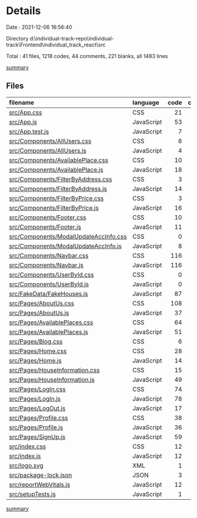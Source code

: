 # Details

Date : 2021-12-06 16:56:40

Directory d:\individual-track-repo\individual-track\Frontend\individual_track_react\src

Total : 41 files,  1218 codes, 44 comments, 221 blanks, all 1483 lines

[summary](results.md)

## Files
| filename | language | code | comment | blank | total |
| :--- | :--- | ---: | ---: | ---: | ---: |
| [src/App.css](/src/App.css) | CSS | 21 | 0 | 6 | 27 |
| [src/App.js](/src/App.js) | JavaScript | 53 | 1 | 13 | 67 |
| [src/App.test.js](/src/App.test.js) | JavaScript | 7 | 0 | 2 | 9 |
| [src/Components/AllUsers.css](/src/Components/AllUsers.css) | CSS | 6 | 0 | 1 | 7 |
| [src/Components/AllUsers.js](/src/Components/AllUsers.js) | JavaScript | 4 | 30 | 2 | 36 |
| [src/Components/AvailablePlace.css](/src/Components/AvailablePlace.css) | CSS | 10 | 0 | 7 | 17 |
| [src/Components/AvailablePlace.js](/src/Components/AvailablePlace.js) | JavaScript | 18 | 0 | 4 | 22 |
| [src/Components/FilterByAddress.css](/src/Components/FilterByAddress.css) | CSS | 3 | 0 | 0 | 3 |
| [src/Components/FilterByAddress.js](/src/Components/FilterByAddress.js) | JavaScript | 14 | 0 | 3 | 17 |
| [src/Components/FilterByPrice.css](/src/Components/FilterByPrice.css) | CSS | 3 | 0 | 1 | 4 |
| [src/Components/FilterByPrice.js](/src/Components/FilterByPrice.js) | JavaScript | 16 | 0 | 3 | 19 |
| [src/Components/Footer.css](/src/Components/Footer.css) | CSS | 10 | 0 | 2 | 12 |
| [src/Components/Footer.js](/src/Components/Footer.js) | JavaScript | 11 | 0 | 4 | 15 |
| [src/Components/ModalUpdateAccInfo.css](/src/Components/ModalUpdateAccInfo.css) | CSS | 0 | 0 | 1 | 1 |
| [src/Components/ModalUpdateAccInfo.js](/src/Components/ModalUpdateAccInfo.js) | JavaScript | 8 | 0 | 4 | 12 |
| [src/Components/Navbar.css](/src/Components/Navbar.css) | CSS | 116 | 0 | 12 | 128 |
| [src/Components/Navbar.js](/src/Components/Navbar.js) | JavaScript | 116 | 0 | 5 | 121 |
| [src/Components/UserById.css](/src/Components/UserById.css) | CSS | 0 | 0 | 1 | 1 |
| [src/Components/UserById.js](/src/Components/UserById.js) | JavaScript | 0 | 0 | 1 | 1 |
| [src/FakeData/FakeHouses.js](/src/FakeData/FakeHouses.js) | JavaScript | 87 | 0 | 3 | 90 |
| [src/Pages/AboutUs.css](/src/Pages/AboutUs.css) | CSS | 108 | 0 | 1 | 109 |
| [src/Pages/AboutUs.js](/src/Pages/AboutUs.js) | JavaScript | 37 | 0 | 8 | 45 |
| [src/Pages/AvailablePlaces.css](/src/Pages/AvailablePlaces.css) | CSS | 64 | 1 | 13 | 78 |
| [src/Pages/AvailablePlaces.js](/src/Pages/AvailablePlaces.js) | JavaScript | 51 | 0 | 12 | 63 |
| [src/Pages/Blog.css](/src/Pages/Blog.css) | CSS | 6 | 0 | 2 | 8 |
| [src/Pages/Home.css](/src/Pages/Home.css) | CSS | 28 | 0 | 5 | 33 |
| [src/Pages/Home.js](/src/Pages/Home.js) | JavaScript | 14 | 0 | 3 | 17 |
| [src/Pages/HouseInformation.css](/src/Pages/HouseInformation.css) | CSS | 15 | 0 | 2 | 17 |
| [src/Pages/HouseInformation.js](/src/Pages/HouseInformation.js) | JavaScript | 49 | 0 | 10 | 59 |
| [src/Pages/LogIn.css](/src/Pages/LogIn.css) | CSS | 74 | 0 | 5 | 79 |
| [src/Pages/LogIn.js](/src/Pages/LogIn.js) | JavaScript | 78 | 4 | 32 | 114 |
| [src/Pages/LogOut.js](/src/Pages/LogOut.js) | JavaScript | 17 | 0 | 7 | 24 |
| [src/Pages/Profile.css](/src/Pages/Profile.css) | CSS | 38 | 0 | 9 | 47 |
| [src/Pages/Profile.js](/src/Pages/Profile.js) | JavaScript | 36 | 1 | 9 | 46 |
| [src/Pages/SignUp.js](/src/Pages/SignUp.js) | JavaScript | 59 | 0 | 19 | 78 |
| [src/index.css](/src/index.css) | CSS | 12 | 0 | 2 | 14 |
| [src/index.js](/src/index.js) | JavaScript | 12 | 3 | 3 | 18 |
| [src/logo.svg](/src/logo.svg) | XML | 1 | 0 | 0 | 1 |
| [src/package-lock.json](/src/package-lock.json) | JSON | 3 | 0 | 1 | 4 |
| [src/reportWebVitals.js](/src/reportWebVitals.js) | JavaScript | 12 | 0 | 2 | 14 |
| [src/setupTests.js](/src/setupTests.js) | JavaScript | 1 | 4 | 1 | 6 |

[summary](results.md)